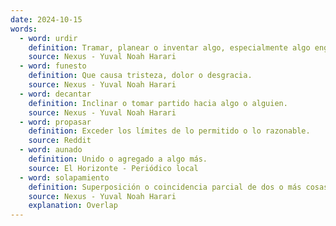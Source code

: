 ```yaml
---
date: 2024-10-15
words:
  - word: urdir
    definition: Tramar, planear o inventar algo, especialmente algo engañoso o malicioso.
    source: Nexus - Yuval Noah Harari
  - word: funesto
    definition: Que causa tristeza, dolor o desgracia.
    source: Nexus - Yuval Noah Harari
  - word: decantar
    definition: Inclinar o tomar partido hacia algo o alguien.
    source: Nexus - Yuval Noah Harari
  - word: propasar
    definition: Exceder los límites de lo permitido o lo razonable.
    source: Reddit
  - word: aunado
    definition: Unido o agregado a algo más.
    source: El Horizonte - Periódico local 
  - word: solapamiento
    definition: Superposición o coincidencia parcial de dos o más cosas, especialmente en el tiempo o en el espacio.
    source: Nexus - Yuval Noah Harari 
    explanation: Overlap
---
```

